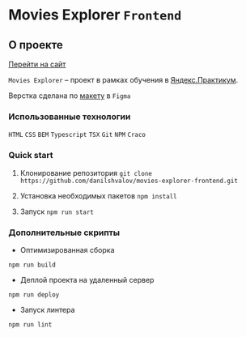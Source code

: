 # Movies Explorer `Frontend`  

## О проекте

[Перейти на сайт](https://ds.movies-explorer.nomoredomains.icu)

`Movies Explorer` – проект в рамках обучения в [Яндекс.Практикум](https://praktikum.yandex.ru/).

Верстка сделана по [макету](https://www.figma.com/file/XLVdaJOYgaeg6SbZIVbH10/template?node-id=932%3A3407) в `Figma`

### Использованные технологии

`HTML` `CSS` `BEM` `Typescript` `TSX` `Git` `NPM` `Craco`

### Quick start

1. Клонирование репозитория
`
git clone https://github.com/danilshvalov/movies-explorer-frontend.git
`

2. Установка необходимых пакетов
`
npm install
`

3. Запуск
`
npm run start
`

### Дополнительные скрипты

* Оптимизированная сборка

`
npm run build
`

* Деплой проекта на удаленный сервер

`
npm run deploy
`

* Запуск линтера

`
npm run lint
`
